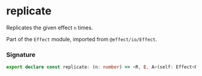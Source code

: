 # replicate

Replicates the given effect `n` times.

Part of the `Effect` module, imported from `@effect/io/Effect`.

### Signature

```typescript
export declare const replicate: (n: number) => <R, E, A>(self: Effect<R, E, A>) => Effect<R, E, A>[]
```

